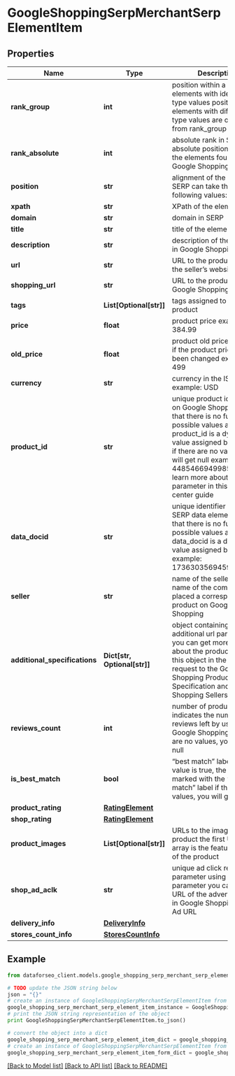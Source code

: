 # GoogleShoppingSerpMerchantSerpElementItem


## Properties

Name | Type | Description | Notes
------------ | ------------- | ------------- | -------------
**rank_group** | **int** | position within a group of elements with identical type values positions of elements with different type values are omitted from rank_group | [optional] 
**rank_absolute** | **int** | absolute rank in SERP absolute position among all the elements found in Google Shopping SERP | [optional] 
**position** | **str** | alignment of the element in SERP can take the following values: left, right | [optional] 
**xpath** | **str** | XPath of the element | [optional] 
**domain** | **str** | domain in SERP | [optional] 
**title** | **str** | title of the element | [optional] 
**description** | **str** | description of the product in Google Shopping SERP | [optional] 
**url** | **str** | URL to the product page on the seller’s website | [optional] 
**shopping_url** | **str** | URL to the product page on Google Shopping | [optional] 
**tags** | **List[Optional[str]]** | tags assigned to the product | [optional] 
**price** | **float** | product price example: 384.99 | [optional] 
**old_price** | **float** | product old price displayed if the product price has been changed example: 499 | [optional] 
**currency** | **str** | currency in the ISO format example: USD | [optional] 
**product_id** | **str** | unique product identifier on Google Shopping note that there is no full list of possible values as the product_id is a dynamic value assigned by Google if there are no values, you will get null example: 4485466949985702538 learn more about the parameter in this help center guide | [optional] 
**data_docid** | **str** | unique identifier of the SERP data element note that there is no full list of possible values as the data_docid is a dynamic value assigned by Google example: 17363035694596624076 | [optional] 
**seller** | **str** | name of the seller the name of the company that placed a corresponding product on Google Shopping | [optional] 
**additional_specifications** | **Dict[str, Optional[str]]** | object containing additional url parameters you can get more details about the product by using this object in the POST request to the Google Shopping Product Specification and Google Shopping Sellers endpoint | [optional] 
**reviews_count** | **int** | number of product reviews indicates the number of reviews left by users on Google Shopping if there are no values, you will get null | [optional] 
**is_best_match** | **bool** | “best match” label if the value is true, the product is marked with the “best match” label if there are no values, you will get null | [optional] 
**product_rating** | [**RatingElement**](RatingElement.md) |  | [optional] 
**shop_rating** | [**RatingElement**](RatingElement.md) |  | [optional] 
**product_images** | **List[Optional[str]]** | URLs to the images of the product the first URL in the array is the featured image of the product | [optional] 
**shop_ad_aclk** | **str** | unique ad click referral parameter using this parameter you can get a URL of the advertisement in Google Shopping Sellers Ad URL | [optional] 
**delivery_info** | [**DeliveryInfo**](DeliveryInfo.md) |  | [optional] 
**stores_count_info** | [**StoresCountInfo**](StoresCountInfo.md) |  | [optional] 

## Example

```python
from dataforseo_client.models.google_shopping_serp_merchant_serp_element_item import GoogleShoppingSerpMerchantSerpElementItem

# TODO update the JSON string below
json = "{}"
# create an instance of GoogleShoppingSerpMerchantSerpElementItem from a JSON string
google_shopping_serp_merchant_serp_element_item_instance = GoogleShoppingSerpMerchantSerpElementItem.from_json(json)
# print the JSON string representation of the object
print GoogleShoppingSerpMerchantSerpElementItem.to_json()

# convert the object into a dict
google_shopping_serp_merchant_serp_element_item_dict = google_shopping_serp_merchant_serp_element_item_instance.to_dict()
# create an instance of GoogleShoppingSerpMerchantSerpElementItem from a dict
google_shopping_serp_merchant_serp_element_item_form_dict = google_shopping_serp_merchant_serp_element_item.from_dict(google_shopping_serp_merchant_serp_element_item_dict)
```
[[Back to Model list]](../README.md#documentation-for-models) [[Back to API list]](../README.md#documentation-for-api-endpoints) [[Back to README]](../README.md)


